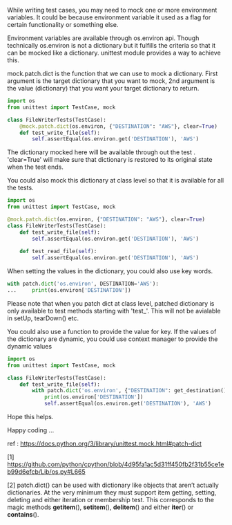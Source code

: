 While writing test cases, you may need to mock one or more environment variables. It could be because environment variable it used as a flag for certain functionality or something else.

Environment variables are available through os.environ api. Though technically os.environ is not a dictionary but it fulfills the criteria so that it can be mocked like a dictionary. unittest module provides a way to achieve this.

mock.patch.dict is the function that we can use to mock a dictionary. First argument is the target dictionary that you want to mock, 2nd argument is the value (dictionary) that you want your target dictionary to return.  
```python
import os
from unittest import TestCase, mock

class FileWriterTests(TestCase):
    @mock.patch.dict(os.environ, {"DESTINATION": "AWS"}, clear=True)
    def test_write_file(self):        
        self.assertEqual(os.environ.get('DESTINATION'), 'AWS')
```

The dictionary mocked here will be available through out the test . 'clear=True' will make sure that dictionary is restored to its original state when the test ends.

You could also mock this dictionary at class level so that it is available for all the tests.  

```python
import os
from unittest import TestCase, mock

@mock.patch.dict(os.environ, {"DESTINATION": "AWS"}, clear=True)
class FileWriterTests(TestCase):    
    def test_write_file(self):        
        self.assertEqual(os.environ.get('DESTINATION'), 'AWS')
        
    def test_read_file(self):        
        self.assertEqual(os.environ.get('DESTINATION'), 'AWS')
```

When setting the values in the dictionary, you could also use key words.

```python
with patch.dict('os.environ', DESTINATION='AWS'):
...     print(os.environ['DESTINATION'])
```

Please note that when you patch dict at class level, patched dictionary is only available to test methods starting with 'test_'. This will not be avialable in setUp, tearDown() etc.

You could also use a function to provide the value for key. If the values of the dictionary are dynamic, you could use context manager to provide the dynamic values 

```python
import os
from unittest import TestCase, mock

class FileWriterTests(TestCase):    
    def test_write_file(self):
    	with patch.dict('os.environ', {"DESTINATION": get_destination()}):
	     	print(os.environ['DESTINATION'])
        	self.assertEqual(os.environ.get('DESTINATION'), 'AWS')
```
Hope this helps.

Happy coding ...

ref : https://docs.python.org/3/library/unittest.mock.html#patch-dict

[1] https://github.com/python/cpython/blob/4d95fa1ac5d31ff450fb2f31b55ce1eb99d6efcb/Lib/os.py#L665

[2] patch.dict() can be used with dictionary like objects that aren’t actually dictionaries. At the very minimum they must support item getting, setting, deleting and either iteration or membership test. This corresponds to the magic methods __getitem__(), __setitem__(), __delitem__() and either __iter__() or __contains__().